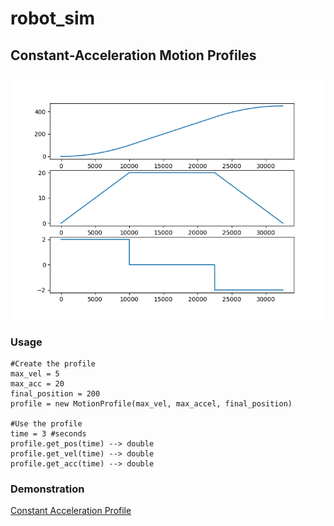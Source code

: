 # robot_sim
## Constant-Acceleration Motion Profiles
![Constant-Acceleration Motion Profile](/assets/Figure_1.png)
### Usage
    #Create the profile
    max_vel = 5
    max_acc = 20
    final_position = 200
    profile = new MotionProfile(max_vel, max_accel, final_position)

    #Use the profile
    time = 3 #seconds
    profile.get_pos(time) --> double
    profile.get_vel(time) --> double
    profile.get_acc(time) --> double

### Demonstration
[Constant Acceleration Profile](/assets/profile.gif)